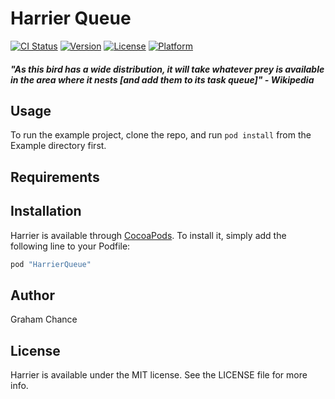 # Harrier Queue

[![CI Status](http://img.shields.io/travis/gchance22/HarrierrQueue.svg?style=flat)](https://travis-ci.org/gchance22/HarrierQueue)
[![Version](https://img.shields.io/cocoapods/v/HarrierrQueue.svg?style=flat)](http://cocoapods.org/pods/HarrierQueue)
[![License](https://img.shields.io/cocoapods/l/HarrierrQueue.svg?style=flat)](http://cocoapods.org/pods/HarrierQueue)
[![Platform](https://img.shields.io/cocoapods/p/HarrierrQueue.svg?style=flat)](http://cocoapods.org/pods/HarrierQueue)

##### "As this bird has a wide distribution, it will take whatever prey is available in the area where it nests [and add them to its task queue]" - Wikipedia

## Usage

To run the example project, clone the repo, and run `pod install` from the Example directory first.

## Requirements

## Installation

Harrier is available through [CocoaPods](http://cocoapods.org). To install
it, simply add the following line to your Podfile:

```ruby
pod "HarrierQueue"
```

## Author

Graham Chance

## License

Harrier is available under the MIT license. See the LICENSE file for more info.
